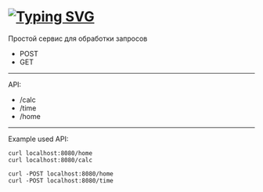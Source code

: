 # [![Typing SVG](https://readme-typing-svg.herokuapp.com?color=%2336BCF7&lines=[+BoxApi+])](https://git.io/typing-svg)

Простой сервис для обработки запросов
- POST
- GET

***

API:

+ /calc
+ /time
+ /home

***
Example used API:

```
curl localhost:8080/home
curl localhost:8080/calc

curl -POST localhost:8080/home
curl -POST localhost:8080/time
```
